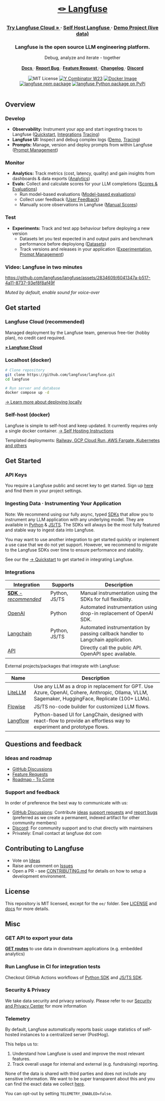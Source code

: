<div align="center">
   <a href="https://langfuse.com">
      <h1>🪢 Langfuse</h1>
   </a>
 <div>
      <h3> <a href="https://cloud.langfuse.com">
         <strong>Try Langfuse Cloud »</strong>
       </a>  · 
      <a href="https://langfuse.com/docs/deployment/self-host">
         <strong>Self Host Langfuse</strong>
      </a> · 
               <a href="https://langfuse.com/demo">
         <strong>Demo Project (live data)</strong>
      </a>
      </h3>
   <h3>
      Langfuse is the open source LLM engineering platform.   
   </h3>
    <div>
     Debug, analyze and iterate - together
   </div>
   </br>
   <div>
      <a href="https://langfuse.com/docs">
         <strong>Docs</strong>
      </a> ·
      <a href="https://github.com/langfuse/langfuse/issues/new?labels=%F0%9F%90%9E%E2%9D%94+unconfirmed+bug&projects=&template=bug_report.yml&title=bug%3A+">
         <strong>Report Bug</strong>
      </a> ·
      <a href="https://langfuse.com/idea">
         <strong>Feature Request</strong>
      </a> ·
           <a href="https://langfuse.com/changelog">
         <strong>Changelog</strong>
      </a> ·
            <a href="https://langfuse.com/discord">
         <strong>Discord</strong>
      </a> 
   </div>
   </br>
      <img src="https://img.shields.io/badge/License-MIT-red.svg?style=flat-square" alt="MIT License">
      <a href="https://www.ycombinator.com/companies/langfuse"><img src="https://img.shields.io/badge/Y%20Combinator-W23-orange?style=flat-square" alt="Y Combinator W23"></a>
      <a href="https://github.com/langfuse/langfuse/pkgs/container/langfuse"><img alt="Docker Image" src="https://img.shields.io/badge/docker-langfuse-blue?logo=Docker&logoColor=white&style=flat-square"></a>
      <a href="https://www.npmjs.com/package/langfuse"><img src="https://img.shields.io/npm/v/langfuse?style=flat-square&label=npm+langfuse" alt="langfuse npm package"></a>
      <a href="https://pypi.python.org/pypi/langfuse"><img src="https://img.shields.io/pypi/v/langfuse.svg?style=flat-square&label=pypi+langfuse" alt="langfuse Python package on PyPi"></a>
   </div>
</div>
</br>


## Overview

### Develop
- **Observability:** Instrument your app and start ingesting traces to Langfuse ([Quickstart](https://langfuse.com/docs/get-started), [Integrations](https://langfuse.com/docs/integrations) [Tracing](https://langfuse.com/docs/tracing))
- **Langfuse UI:** Inspect and debug complex logs ([Demo](https://langfuse.com/docs/demo), [Tracing](https://langfuse.com/docs/tracing))
- **Prompts:** Manage, version and deploy prompts from within Langfuse ([Prompt Management](https://langfuse.com/docs/prompts))

### Monitor
- **Analytics:** Track metrics (cost, latency, quality) and gain insights from dashboards & data exports ([Analytics](https://langfuse.com/docs/analytics))
- **Evals:** Collect and calculate scores for your LLM completions ([Scores & Evaluations](https://langfuse.com/docs/scores))
   - Run model-based evaluations ([Model-based evaluations](https://langfuse.com/docs/scores/model-based-evals))
   - Collect user feedback ([User Feedback](https://langfuse.com/docs/scores/user-feedback))
   - Manually score observations in Langfuse ([Manual Scores](https://langfuse-docs-git-new-menu-langfuse.vercel.app/docs/scores/manually))

 ### Test
- **Experiments:** Track and test app behaviour before deploying a new version
   - Datasets let you test expected in and output pairs and benchmark performance before deployiong ([Datasets](https://langfuse.com/docs/datasets))
   - Track versions and releases in your application ([Experimentation](https://langfuse.com/docs/experimentation), [Prompt Management](https://langfuse.com/docs/prompts))

### Video: Langfuse in two minutes
https://github.com/langfuse/langfuse/assets/2834609/6041347a-b517-4a11-8737-93ef8f8af49f

_Muted by default, enable sound for voice-over_

## Get started

### Langfuse Cloud (recommended)

Managed deployment by the Langfuse team, generous free-tier (hobby plan), no credit card required.

**[» Langfuse Cloud](https://cloud.langfuse.com)**

### Localhost (docker)

```bash
# Clone repository
git clone https://github.com/langfuse/langfuse.git
cd langfuse

# Run server and database
docker compose up -d
```
[→ Learn more about deploying locally](https://langfuse.com/docs/deployment/local)

### Self-host (docker)

Langfuse is simple to self-host and keep updated. It currently requires only a single docker container. 
[→ Self Hosting Instructions](https://langfuse.com/docs/deployment/self-host)

Templated deployments: [Railway, GCP Cloud Run, AWS Fargate, Kubernetes and others](https://langfuse.com/docs/deployment/self-host#platform-specific-information)


## Get Started 

### API Keys

You require a Langfuse public and secret key to get started. Sign up [here](https://cloud.langfuse.com) and find them in your project settings.

### Ingesting Data · Instrumenting Your Application

Note: We recommend using our fully async, typed [SDKs](https://langfuse.com/docs/sdk) that allow you to instrument any LLM application with any underlying model. They are available in [Python](https://langfuse.com/docs/sdk/python) & [JS/TS](https://langfuse.com/docs/sdk/typescript). The SDKs will always be the most fully featured and stable way to ingest data into Langfuse.

You may want to use another integration to get started quickly or implement a use case that we do not yet support. However, we recommend to migrate to the Langfuse SDKs over time to ensure performance and stability.

See our the [→ Quickstart](https://langfuse.com/docs/get-started) to get started in integrating Langfuse.

### Integrations

| Integration                  | Supports      | Description                                                                     |
| ---------------------------- | ------------- | ------------------------------------------------------------------------------- |
| [**SDK** - _recommended_](https://langfuse.com/docs/sdk)             | Python, JS/TS | Manual instrumentation using the SDKs for full flexibility.                     |
| [OpenAI](https://langfuse.com/docs/openai)       | Python        | Automated instrumentation using drop-in replacement of OpenAI SDK.              |
| [Langchain](https://langfuse.com/docs/langchain) | Python, JS/TS | Automated instrumentation by passing callback handler to Langchain application. |
| [API](https://langfuse.com/docs/api)             |               | Directly call the public API. OpenAPI spec available.                           |

External projects/packages that integrate with Langfuse:

| Name                       | Description                                                                                                                                      |
| -------------------------- | ------------------------------------------------------------------------------------------------------------------------------------------------ |
| [LiteLLM](/https://langfuse.comdocs/litellm)   | Use any LLM as a drop in replacement for GPT. Use Azure, OpenAI, Cohere, Anthropic, Ollama, VLLM, Sagemaker, HuggingFace, Replicate (100+ LLMs). |
| [Flowise](https://langfuse.com/docs/flowise)   | JS/TS no-code builder for customized LLM flows.                                                                                                  |
| [Langflow](https://langfuse.com/docs/langflow) | Python-based UI for LangChain, designed with react-flow to provide an effortless way to experiment and prototype flows.                          |

## Questions and feedback

### Ideas and roadmap
- [GitHub Discussions](https://github.com/orgs/langfuse/discussions)
- [Feature Requests](https://langfuse.com/idea)
- [Roadmap - To Come](https://langfuse.com/idea)

### Support and feedback
In order of preference the best way to communicate with us:

- [GitHub Discussions](https://github.com/orgs/langfuse/discussions): Contribute [ideas](https://langfuse.com/idea) [support requests](https://github.com/orgs/langfuse/discussions/categories/support) and [report bugs](https://github.com/langfuse/langfuse/issues/new?labels=%F0%9F%90%9E%E2%9D%94+unconfirmed+bug&projects=&template=bug_report.yml&title=bug%3A+) (preferred as we create a permanent, indexed artifact for other community members)
- [Discord](https://langfuse.com/discord): For community support and to chat directly with maintainers
- Privately: Email contact at langfuse dot com 

## Contributing to Langfuse

- Vote on [Ideas](https://github.com/orgs/langfuse/discussions/categories/ideas)
- Raise and comment on [Issues](https://github.com/langfuse/langfuse/issues)
- Open a PR - see [CONTRIBUTING.md](CONTRIBUTING.md) for details on how to setup a development environment.

## License

This repository is MIT licensed, except for the `ee/` folder. See [LICENSE](LICENSE) and [docs](https://langfuse.com/docs/open-source) for more details.

## Misc

### GET API to export your data

[**GET routes**](https://langfuse.com/docs/integrations/api) to use data in downstream applications (e.g. embedded analytics)

### Run Langfuse in CI for integration tests

Checkout GitHub Actions workflows of [Python SDK](https://github.com/langfuse/langfuse-python/blob/main/.github/workflows/ci.yml) and [JS/TS SDK](https://github.com/langfuse/langfuse-js/blob/main/.github/workflows/ci.yml).

### Security & Privacy

We take data security and privacy seriously. Please refer to our [Security and Privacy Center](https://langfuse.com/security) for more information

### Telemetry

By default, Langfuse automatically reports basic usage statistics of self-hosted instances to a centralized server (PostHog).

This helps us to:

1. Understand how Langfuse is used and improve the most relevant features.
2. Track overall usage for internal and external (e.g. fundraising) reporting.

None of the data is shared with third parties and does not include any sensitive information. We want to be super transparent about this and you can find the exact data we collect [here](/src/features/telemetry/index.ts).

You can opt-out by setting `TELEMETRY_ENABLED=false`.
